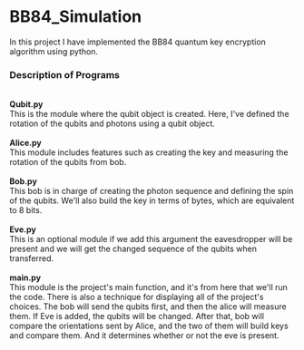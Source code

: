 # BB84_Simulation
In this project I have implemented the BB84 quantum key encryption algorithm using python. <br>

<h3>Description of Programs</h3>

<br><b>Qubit.py</b><br>
This is the module where the qubit object is created. Here, I've defined the rotation of the qubits and photons using a qubit object.<br>
<br><b>Alice.py</b><br>
This module includes features such as creating the key and measuring the rotation of the qubits from bob.<br>
<br><b>Bob.py</b><br>
This bob is in charge of creating the photon sequence and defining the spin of the qubits. We'll also build the key in terms of bytes, which are equivalent to 8 bits.<br>
<br><b>Eve.py</b><br>
This is an optional module if we add this argument the eavesdropper will be present and we will get the changed sequence of the qubits when transferred.<br>
<br><b>main.py</b><br>
This module is the project's main function, and it's from here that we'll run the code. There is also a technique for displaying all of the project's choices. The bob will send the qubits first, and then the alice will measure them. If Eve is added, the qubits will be changed. After that, bob will compare the orientations sent by Alice, and the two of them will build keys and compare them. And it determines whether or not the eve is present.<br>
